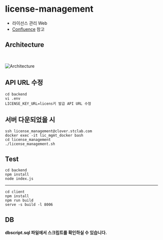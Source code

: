 # license-management
- 라이선스 관리 Web
- [Confluence](https://stclab.atlassian.net/wiki/spaces/RC/pages/508198946/License+APP?atlOrigin=eyJpIjoiM2U1MjhmZGNlNDBlNGMyYmE3NmFiZTE5ZDdlN2UzOWUiLCJwIjoiYyJ9) 참고

## Architecture
<br/>

![Architecture](https://github.com/STCLab-Internship/LicenseManagement/assets/67617475/1f279620-7252-40ca-a76e-e386dd156ea0)


## API URL 수정
```
cd backend
vi .env
LICENSE_KEY_URL=licens키 발급 API URL 수정
```

## 서버 다운되었을 시
```
ssh license_management@clover.stclab.com
docker exec -it lic_mgmt_docker bash
cd license_management
./license_management.sh
```

## Test
```
cd backend
npm install
node index.js
``` 
---
```
cd client
npm install
npm run build
serve -s build -l 8006
```
## DB
#### dbscript.sql 파일에서 스크립트를 확인하실 수 있습니다.

